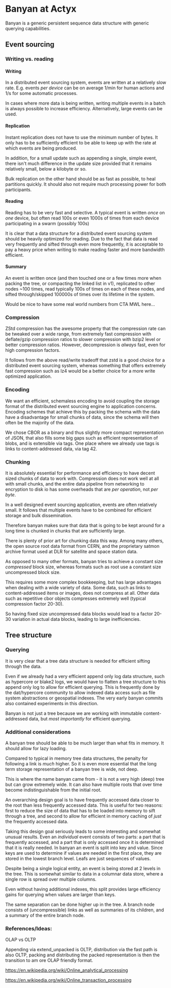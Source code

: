 # Banyan at Actyx

Banyan is a generic persistent sequence data structure with generic querying capabilities.

## Event sourcing

### Writing vs. reading

#### Writing

In a distributed event sourcing system, events are written at a relatively slow rate. E.g. events *per device* can be on average 1/min for human actions and 1/s for some automatic processes.

In cases where more data is being written, writing multiple events in a batch is always possible to increase efficiency. Alternatively, large events can be used.

#### Replication

Instant replication does not have to use the minimum number of bytes. It only has to be sufficiently efficient to be able to keep up with the rate at which events are being produced.

In addition, for a small update such as appending a single, simple event, there isn't much difference in the update size provided that it remains relatively small, below a kilobyte or so.

Bulk replication on the other hand should be as fast as possible, to heal partitions quickly. It should also not require much processing power for both participants.

#### Reading

Reading has to be very fast and selective. A typical event is written *once* on *one* device, but often read 100s or even 1000s of times from each device participating in a swarm (possibly 100s)

It is clear that a data structure for a distributed event sourcing system should be heavily optimized for reading. Due to the fact that data is read very frequently and sifted through even more frequently, it is acceptable to pay a heavy price when writing to make reading faster and more bandwidth efficient.

#### Summary

An event is written once (and then touched one or a few times more when packing the tree, or compacting the linked list in v1), replicated to other nodes ~100 times, read typically 100s of times on each of these nodes, and sifted through/skipped 100000s of times over its lifetime in the system.

Would be nice to have some real world numbers from CTA MWL here...

### Compression

ZStd compression has the awesome property that the compression rate can be tweaked over a wide range, from extremely fast compression with deflate/gzip compression ratios to slower compression with bzip2 level or better compression ratios. However, decompression is *always* fast, even for high compression factors. 

It follows from the above read/write tradeoff that zstd is a good choice for a distributed event sourcing system, whereas something that offers extremely fast compression such as lz4 would be a better choice for a more write optimized application.

### Encoding

We want an efficient, schemaless encoding to avoid coupling the storage format of the distributed event sourcing engine to application concerns. Encoding schemes that achieve this by packing the schema with the data have a disadvantage for small chunks of data, since the schema will then often be the majority of the data.

We chose CBOR as a binary and thus slightly more compact representation of JSON, that also fills some big gaps such as efficient representation of blobs, and is extensible via tags. One place where we already use tags is links to content-addressed data, via tag 42.

### Chunking

It is absolutely essential for performance and efficiency to have decent sized chunks of data to work with. Compression does not work well at all with small chunks, and the entire data pipeline from networking to encryption to disk io has some overheads that are *per operation*, not *per byte*.

In a well designed event sourcing application, events are often relatively small. It follows that multiple events have to be combined for efficient storage and bulk dissemination.

Therefore banyan makes sure that data that is going to be kept around for a long time is chunked in chunks that are sufficiently large.

There is plenty of prior art for chunking data this way. Among many others, the open source root data format from CERN, and the proprietary satmon archive format used at DLR for satellite and space station data.

As opposed to many other formats, banyan tries to achieve a constant size *compressed* block size, whereas formats such as root use a constant size uncompressed block size.

This requires some more complex bookkeeping, but has large advantages when dealing with a wide variety of data. Some data, such as links to content-addressed items or images, does not compress at all. Other data such as repetitive cbor objects compresses extremely well (typical compression factor 20-30).

So having fixed size uncompressed data blocks would lead to a factor 20-30 variation in actual data blocks, leading to large inefficiencies.

## Tree structure

### Querying

It is very clear that a tree data structure is needed for efficient sifting through the data.

Even if we already had a very efficient append only log data structure, such as hypercore or blake2 logs, we would have to flatten a tree structure to this append only log to allow for efficient querying. This is frequently done by the dat/hypercore community to allow indexed data access such as file system abstractions or geospatial indexes. The very early banyan commits also contained experiments in this direction.

Banyan is not just a tree because we are working with immutable content-addressed data, but *most importantly* for efficient querying.

### Additional considerations

A banyan tree should be able to be much larger than what fits in memory. It should allow for lazy loading.

Compared to typical in memory tree data structures, the penalty for following a link is *much* higher. So it is even more essential that the long term storage representation of a banyan tree is wide, not deep.

This is where the name banyan came from - it is not a very high (deep) tree but can grow extremely wide. It can also have multiple roots that over time become indistinguishable from the initial root.

An overarching design goal is to have frequently accessed data closer to the root than less frequently accessed data. This is useful for two reasons: first to reduce the size of data that has to be loaded into memory to sift through a tree, and second to allow for efficient in memory caching of *just* the frequently accessed data.

Taking this design goal seriously leads to some interesting and somewhat unusual results. Even an *individual* event consists of two parts: a part that is frequently accessed, and a part that is only accessed once it is determined that it is really needed. In banyan an event is split into key and value. Since keys are used to determine if values are needed in the first place, they are stored in the lowest branch level. Leafs are just sequences of values.

Despite being a single logical entity, an event is being stored at 2 levels in the tree. This is somewhat similar to data in a columnar data store, where a single row is spread over multiple columns.

Even without having additional indexes, this split provides large efficiency gains for querying when values are larger than keys.

The same separation can be done higher up in the tree. A branch node consists of (uncompressible) links as well as summaries of its children, and a summary of the entire branch node.


### References/Ideas:

OLAP vs OLTP

Appending via extend_unpacked is OLTP, distribution via the fast path is also OLTP, packing and distributing the packed representation is then the transition to am ore OLAP friendly format.

https://en.wikipedia.org/wiki/Online_analytical_processing

https://en.wikipedia.org/wiki/Online_transaction_processing